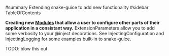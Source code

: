 ﻿#summary Extending snake-guice to add new functionality
#sidebar TableOfContents

**Creating new [Modules](Modules.md) that allow a user to configure other parts of their application in a consistant way.** ExtensionParameters allow you to add some verbosity to your @inject decorations. See InjectingConfiguration and InjectingLogging for some examples built-in to snake-guice.

TODO: blow this out